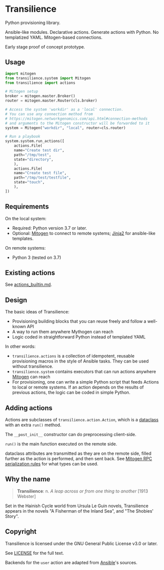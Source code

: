 # Transilience

Python provisioning library.

Ansible-like modules. Declarative actions. Generate actions with Python. No
templatized YAML. Mitogen-based connections.

Early stage proof of concept prototype.

## Usage

```py
import mitogen
from transilience.system import Mitogen
from transilience import actions

# Mitogen setup
broker = mitogen.master.Broker()
router = mitogen.master.Router(cls.broker)

# Access the system 'workdir' as a 'local' connection.
# You can use any connection method from
# https://mitogen.networkgenomics.com/api.html#connection-methods
# and arguments to the Mitogen constructor will be forwarded to it
system = Mitogen("workdir", "local", router=cls.router)

# Run a playbook
system.system.run_actions([
    actions.File(
	name="Create test dir",
	path="/tmp/test",
	state="directory",
    ),
    actions.File(
	name="Create test file",
	path="/tmp/test/testfile",
	state="touch",
    ),
])
```

## Requirements

On the local system:

* Required: Python version 3.7 or later.
* Optional: [Mitogen](https://mitogen.networkgenomics.com/) to connect to
  remote systems; [Jinja2](https://jinja.palletsprojects.com/en/3.0.x/) for
  ansible-like templates.

On remote systems:

* Python 3 (tested on 3.7)

## Existing actions

See [actions_builtin.md](actions_builtin.md).


## Design

The basic ideas of Transilience:

 * Provisioning building blocks that you can reuse freely and follow a
   well-known API
 * A way to run them anywhere Mythogen can reach
 * Logic coded in straightforward Python instead of templated YAML

In other words:

 * `transilience.actions` is a collection of idempotent, reusable provisioning
   macros in the style of Ansible tasks. They can be used without transilience.
 * `transilience.system` contains executors that can run actions anywhere
   [Mitogen](https://mitogen.networkgenomics.com/api.html#connection-methods)
   can reach
 * For provisioning, one can write a simple Python script that feeds Actions to
   local or remote systems. If an action depends on the results of previous
   actions, the logic can be coded in simple Python.


## Adding actions

Actions are subclasses of `transilience.action.Action`, which is a
[dataclass](https://docs.python.org/3/library/dataclasses.html) with an extra
`run()` method.

The `__post_init__` constructor can do preprocessing client-side.

`run()` is the main function executed on the remote side.

dataclass attributes are transmitted as they are on the remote side, filled
further as the action is performed, and then sent back. See [Mitogen RPC serialization rules](https://mitogen.networkgenomics.com/getting_started.html#rpc-serialization-rules)
for what types can be used.


## Why the name

> **Transilience**: n. *A leap across or from one thing to another*
>  [1913 Webster]

Set in the Hainish Cycle world from Ursula Le Guin novels, Transilience appears
in the novels "A Fisherman of the Inland Sea", and "The Shobies' Story".


## Copyright

Transilience is licensed under the GNU General Public License v3.0 or later.

See [LICENSE](LICENSE) for the full text.

Backends for the `user` action are adapted from
[Ansible](https://github.com/ansible/ansible)'s sources.
